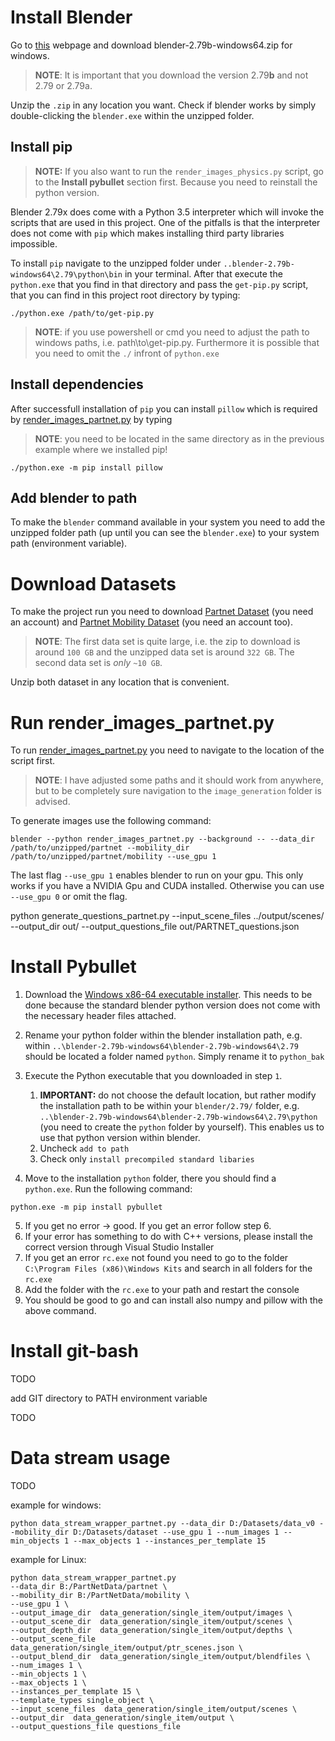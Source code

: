 # Install Blender

Go to [this](https://download.blender.org/release/Blender2.79/) webpage and download blender-2.79b-windows64.zip for windows.

> **NOTE**: It is important that you download the version 2.79**b** and not 2.79 or 2.79a.

Unzip the `.zip` in any location you want. Check if blender works by simply double-clicking the `blender.exe` within the unzipped folder.

## Install pip

>**NOTE:** If you also want to run the `render_images_physics.py` script, go to the **Install pybullet** section first. Because you need to reinstall the python version.

Blender 2.79x does come with a Python 3.5 interpreter which will invoke the scripts that are used in this project. One of the pitfalls is that the interpreter does not come with `pip` which makes installing third party libraries impossible.

To install `pip` navigate to the unzipped folder under `..blender-2.79b-windows64\2.79\python\bin` in your terminal. After that execute the `python.exe` that you find in that directory and pass the `get-pip.py` script, that you can find in this project root directory by typing:

```shell
./python.exe /path/to/get-pip.py
```

> **NOTE**: if you use powershell or cmd you need to adjust the path to windows paths, i.e. path\to\get-pip.py.
> Furthermore it is possible that you need to omit the `./` infront of `python.exe`

## Install dependencies

After successfull installation of `pip` you can install `pillow` which is required by [render_images_partnet.py](data_generation/image_generation/render_images_partnet.py) by typing

> **NOTE**: you need to be located in the same directory as in the previous example where we installed pip!

```shell
./python.exe -m pip install pillow
```

## Add blender to path

To make the `blender` command available in your system you need to add the unzipped folder path (up until you can see the `blender.exe`) to your system path (environment variable). 

# Download Datasets

To make the project run you need to download [Partnet Dataset](https://shapenet.org/login/) (you need an account) and [Partnet Mobility Dataset](https://sapien.ucsd.edu/browse) (you need an account too). 

> **NOTE**: The first data set is quite large, i.e. the zip to download is around `100 GB` and the unzipped data set is around `322 GB`. The second data set is *only* `~10 GB`.

Unzip both dataset in any location that is convenient.

# Run render_images_partnet.py

To run [render_images_partnet.py](data_generation/image_generation/render_images_partnet.py) you need to navigate to the location of the script first.

> **NOTE**: I have adjusted some paths and it should work from anywhere, but to be completely sure navigation to the `image_generation` folder is advised.

To generate images use the following command:

```shell
blender --python render_images_partnet.py --background -- --data_dir /path/to/unzipped/partnet --mobility_dir /path/to/unzipped/partnet/mobility --use_gpu 1
```

The last flag `--use_gpu 1` enables blender to run on your gpu. This only works if you have a NVIDIA Gpu and CUDA installed. Otherwise you can use `--use_gpu 0` or omit the flag.


python generate_questions_partnet.py --input_scene_files ../output/scenes/ --output_dir out/ --output_questions_file out/PARTNET_questions.json


# Install Pybullet

1. Download the [Windows x86-64 executable installer](https://www.python.org/downloads/release/python-353/). This needs to be done because the standard blender python version does not come with the necessary header files attached.

2. Rename your python folder within the blender installation path, e.g. within `..\blender-2.79b-windows64\blender-2.79b-windows64\2.79` should be located a folder named `python`. Simply rename it to `python_bak`

3. Execute the Python executable that you downloaded in step `1`. 

   1. **IMPORTANT:** do not choose the default location, but rather modify the installation path to be within your `blender/2.79/` folder, e.g. `..\blender-2.79b-windows64\blender-2.79b-windows64\2.79\python` (you need to create the `python` folder by yourself). This enables us to use that python version within blender.
   2. Uncheck `add to path`
   3. Check only `install precompiled standard libaries`

4. Move to the installation `python` folder, there you should find a `python.exe`. Run the following command:

```shell
python.exe -m pip install pybullet
```

5. If you get no error -> good. If you get an error follow step 6.
6. If your error has something to do with C++ versions, please install the correct version through Visual Studio Installer
7. If you get an error `rc.exe` not found you need to go to the folder `C:\Program Files (x86)\Windows Kits` and search in all folders for the `rc.exe`
8. Add the folder with the `rc.exe` to your path and restart the console
9. You should be good to go and can install also numpy and pillow with the above command.

# Install git-bash

TODO

add GIT directory to PATH environment variable

TODO

# Data stream usage

TODO

example for windows:
```shell
python data_stream_wrapper_partnet.py --data_dir D:/Datasets/data_v0 --mobility_dir D:/Datasets/dataset --use_gpu 1 --num_images 1 --min_objects 1 --max_objects 1 --instances_per_template 15
```

example for Linux:
```shell
python data_stream_wrapper_partnet.py 
--data_dir B:/PartNetData/partnet \
--mobility_dir B:/PartNetData/mobility \
--use_gpu 1 \
--output_image_dir  data_generation/single_item/output/images \
--output_scene_dir  data_generation/single_item/output/scenes \
--output_depth_dir  data_generation/single_item/output/depths \
--output_scene_file  data_generation/single_item/output/ptr_scenes.json \
--output_blend_dir  data_generation/single_item/output/blendfiles \
--num_images 1 \
--min_objects 1 \
--max_objects 1 \
--instances_per_template 15 \
--template_types single_object \
--input_scene_files  data_generation/single_item/output/scenes \
--output_dir  data_generation/single_item/output \
--output_questions_file questions_file
```
